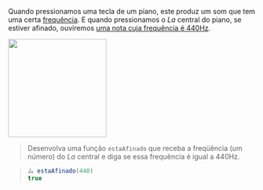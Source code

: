 Quando pressionamos uma tecla de um piano,  este produz um som que tem uma certa [frequência](https://pt.wikipedia.org/wiki/Frequência). E quando pressionamos o _La_ central do piano, se estiver afinado, ouviremos [uma nota cuja frequência é 440Hz](https://pt.wikipedia.org/wiki/Lá_440).

<img width="200px" src="https://raw.githubusercontent.com/mumuki/mumuki-guia-javascript-practica-funciones-y-tipos-de-datos/master/assets/piano.jpg"></img>

> Desenvolva uma função `estaAfinado` que receba a freqüência (um número) do _La_ central e diga se essa frequência é igual a 440Hz.

> ```javascript
> ム estaAfinado(440)
> true
> ```
